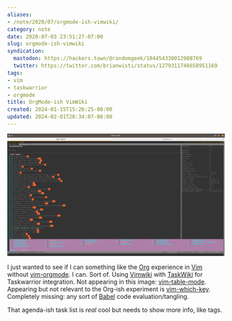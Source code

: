 ```yaml
---
aliases:
- /note/2020/07/orgmode-ish-vimwiki/
category: note
date: 2020-07-03 23:51:27-07:00
slug: orgmode-ish-vimwiki
syndication:
  mastodon: https://hackers.town/@randomgeek/104454330012908769
  twitter: https://twitter.com/brianwisti/status/1279311746658951169
tags:
- vim
- taskwarrior
- orgmode
title: OrgMode-ish VimWiki
created: 2024-01-15T15:26:25-08:00
updated: 2024-02-01T20:34:07-08:00
---
```


![attachments/img/2020/cover-2020-07-03.png](../../../attachments/img/2020/cover-2020-07-03.png)

I just wanted to see if I can something like the [Org](../../../card/Org.md) experience in [Vim](../../../card/Vim.md) without [vim-orgmode](https://github.com/jceb/vim-orgmode). I can. Sort of. Using [Vimwiki](https://vimwiki.github.io/) with [TaskWiki](https://github.com/tbabej/taskwiki) for Taskwarrior integration. Not appearing in this image: [vim-table-mode](https://github.com/dhruvasagar/vim-table-mode). Appearing but not relevant to the Org-ish experiment is [vim-which-key](https://github.com/liuchengxu/vim-which-key). Completely missing: any sort of [Babel](https://orgmode.org/worg/org-contrib/babel/intro.html) code evaluation/tangling.

That agenda-ish task list is *real* cool but needs to show more info, like tags.
